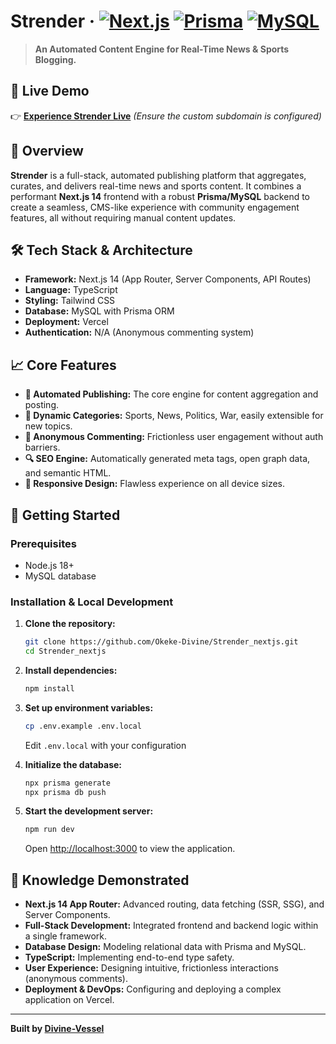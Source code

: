 # Strender · [![Next.js](https://img.shields.io/badge/Next.js-14-000000?style=flat&logo=next.js)](https://nextjs.org) [![Prisma](https://img.shields.io/badge/Prisma-5.0-2D3748?style=flat&logo=prisma)](https://prisma.io) [![MySQL](https://img.shields.io/badge/MySQL-8.0-4479A1?style=flat&logo=mysql)](https://mysql.com)

> **An Automated Content Engine for Real-Time News & Sports Blogging.**

## 🚀 Live Demo
👉 **[Experience Strender Live](https://strender.okekedivine.com.ng)** *(Ensure the custom subdomain is configured)*

## 📖 Overview
**Strender** is a full-stack, automated publishing platform that aggregates, curates, and delivers real-time news and sports content. It combines a performant **Next.js 14** frontend with a robust **Prisma/MySQL** backend to create a seamless, CMS-like experience with community engagement features, all without requiring manual content updates.

## 🛠️ Tech Stack & Architecture
- **Framework:** Next.js 14 (App Router, Server Components, API Routes)
- **Language:** TypeScript
- **Styling:** Tailwind CSS
- **Database:** MySQL with Prisma ORM
- **Deployment:** Vercel
- **Authentication:** N/A (Anonymous commenting system)

## 📈 Core Features
- **🤖 Automated Publishing:** The core engine for content aggregation and posting.
- **📂 Dynamic Categories:** Sports, News, Politics, War, easily extensible for new topics.
- **💬 Anonymous Commenting:** Frictionless user engagement without auth barriers.
- **🔍 SEO Engine:** Automatically generated meta tags, open graph data, and semantic HTML.
- **🎨 Responsive Design:** Flawless experience on all device sizes.

## 🚀 Getting Started

### Prerequisites
- Node.js 18+
- MySQL database

### Installation & Local Development
1.  **Clone the repository:**
    ```bash
    git clone https://github.com/Okeke-Divine/Strender_nextjs.git
    cd Strender_nextjs
    ```

2.  **Install dependencies:**
    ```bash
    npm install
    ```

3.  **Set up environment variables:**
    ```bash
    cp .env.example .env.local
    ```
    Edit `.env.local` with your configuration

4.  **Initialize the database:**
    ```bash
    npx prisma generate
    npx prisma db push
    ```
    
5.  **Start the development server:**
    ```bash
    npm run dev
    ```
    Open [http://localhost:3000](http://localhost:3000) to view the application.

## 🧠 Knowledge Demonstrated
- **Next.js 14 App Router:** Advanced routing, data fetching (SSR, SSG), and Server Components.
- **Full-Stack Development:** Integrated frontend and backend logic within a single framework.
- **Database Design:** Modeling relational data with Prisma and MySQL.
- **TypeScript:** Implementing end-to-end type safety.
- **User Experience:** Designing intuitive, frictionless interactions (anonymous comments).
- **Deployment & DevOps:** Configuring and deploying a complex application on Vercel.

---

**Built by [Divine-Vessel](https://github.com/Okeke-Divine)**
